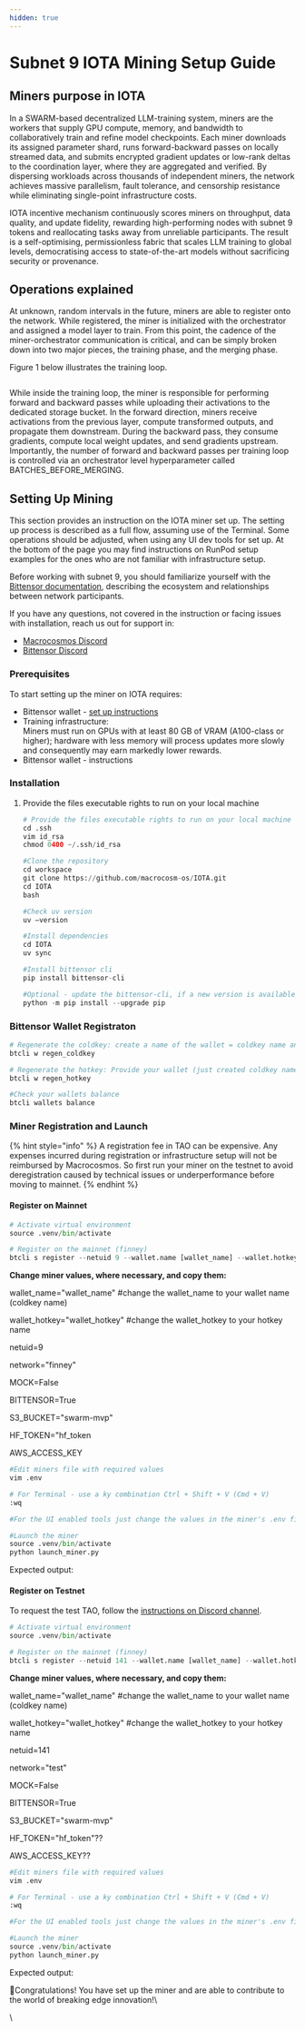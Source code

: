 ```yaml
---
hidden: true
---
```


# Subnet 9 IOTA Mining Setup Guide

## Miners purpose in IOTA

In a SWARM-based decentralized LLM-training system, miners are the workers that supply GPU compute, memory, and bandwidth to collaboratively train and refine model checkpoints. Each miner downloads its assigned parameter shard, runs forward-backward passes on locally streamed data, and submits encrypted gradient updates or low-rank deltas to the coordination layer, where they are aggregated and verified. By dispersing workloads across thousands of independent miners, the network achieves massive parallelism, fault tolerance, and censorship resistance while eliminating single-point infrastructure costs.&#x20;

IOTA incentive mechanism continuously scores miners on throughput, data quality, and update fidelity, rewarding high-performing nodes with subnet 9 tokens and reallocating tasks away from unreliable participants. The result is a self-optimising, permissionless fabric that scales LLM training to global levels, democratising access to state-of-the-art models without sacrificing security or provenance.

## Operations explained

At unknown, random intervals in the future, miners are able to register onto the network. While registered, the miner is initialized with the orchestrator and assigned a model layer to train. From this point, the cadence of the miner-orchestrator communication is critical, and can be simply broken down into two major pieces, the training phase, and the merging phase.

Figure 1 below illustrates the training loop.

<img src="../../.gitbook/assets/file.excalidraw.svg" alt="" class="gitbook-drawing">



While inside the training loop, the miner is responsible for performing forward and backward passes while uploading their activations to the dedicated storage bucket. In the forward direction, miners receive activations from the previous layer, compute transformed outputs, and propagate them downstream. During the backward pass, they consume gradients, compute local weight updates, and send gradients upstream. Importantly, the number of forward and backward passes per training loop is controlled via an orchestrator level hyperparameter called BATCHES\_BEFORE\_MERGING.

## Setting Up Mining

This section provides an instruction on the IOTA miner set up. The setting up process is described as a full flow, assuming use of the Terminal. Some operations should be adjusted, when using any UI dev tools for set up. At the bottom of the page you may find instructions on RunPod setup examples for the ones who are not familiar with infrastructure setup.

Before working with subnet 9, you should familiarize yourself with the [Bittensor documentation](https://docs.bittensor.com/), describing the ecosystem and relationships between network participants.

If you have any questions, not covered in the instruction or facing issues with installation, reach us out for support in:

* ​[Macrocosmos Discord](https://discord.com/channels/1238450997848707082)
* [Bittensor Discord](https://discord.com/channels/799672011265015819/1162768567821930597)

### Prerequisites

To start setting up the miner on IOTA requires:

* Bittensor wallet - [set up instructions](https://docs.bittensor.com/working-with-keys)
* Training infrastructure:\
  Miners must run on GPUs with at least 80 GB of VRAM (A100-class or higher); hardware with less memory will process updates more slowly and consequently may earn markedly lower rewards.
* Bittensor wallet - instructions

### Installation

1.  Provide the files executable rights to run on your local machine

    ```python
    # Provide the files executable rights to run on your local machine
    cd .ssh
    vim id_rsa
    chmod 0400 ~/.ssh/id_rsa

    #Clone the repository
    cd workspace
    git clone https://github.com/macrocosm-os/IOTA.git
    cd IOTA
    bash

    #Check uv version
    uv –version

    #Install dependencies
    cd IOTA
    uv sync

    #Install bittensor cli
    pip install bittensor-cli

    #Optional - update the bittensor-cli, if a new version is available
    python -m pip install --upgrade pip
    ```

### Bittensor Wallet Registraton

```python
# Regenerate the coldkey: create a name of the wallet = coldkey name and provide your Bittensor Wallet mnemonic key.
btcli w regen_coldkey

# Regenerate the hotkey: Provide your wallet (just created coldkey name) and create a name of the hotkey (do not insert your actual key symbolic combination).
btcli w regen_hotkey

#Check your wallets balance
btcli wallets balance
```

### Miner Registration and Launch

{% hint style="info" %}
A registration fee in TAO can be expensive. Any expenses incurred during registration or infrastructure setup will not be reimbursed by Macrocosmos. So first run your miner on the testnet to avoid deregistration caused by technical issues or underperformance before moving to mainnet.
{% endhint %}

#### Register on Mainnet

```python
# Activate virtual environment
source .venv/bin/activate

# Register on the mainnet (finney)
btcli s register --netuid 9 --wallet.name [wallet_name] --wallet.hotkey [wallet.hotkey]
```

**Change miner values, where necessary, and copy them:**

wallet\_name="wallet\_name" #change the wallet\_name to your wallet name (coldkey name)

wallet\_hotkey="wallet\_hotkey" #change the wallet\_hotkey to your hotkey name

netuid=9

network="finney"

MOCK=False

BITTENSOR=True

S3\_BUCKET="swarm-mvp"

HF\_TOKEN="hf\_token

AWS\_ACCESS\_KEY

```python
#Edit miners file with required values
vim .env

# For Terminal - use a ky combination Ctrl + Shift + V (Cmd + V)
:wq

#For the UI enabled tools just change the values in the miner's .env file

#Launch the miner
source .venv/bin/activate
python launch_miner.py
```

Expected output:

#### Register on Testnet

To request the test TAO, follow the [instructions on Discord channel](https://discord.com/channels/799672011265015819/1331693251589312553/1331694633822060544).

```python
# Activate virtual environment
source .venv/bin/activate

# Register on the mainnet (finney)
btcli s register --netuid 141 --wallet.name [wallet_name] --wallet.hotkey [wallet.hotkey] –subtensor.network test
```

**Change miner values, where necessary, and copy them:**

wallet\_name="wallet\_name" #change the wallet\_name to your wallet name (coldkey name)

wallet\_hotkey="wallet\_hotkey" #change the wallet\_hotkey to your hotkey name

netuid=141

network="test"

MOCK=False

BITTENSOR=True

S3\_BUCKET="swarm-mvp"

HF\_TOKEN="hf\_token"??

AWS\_ACCESS\_KEY??

```python
#Edit miners file with required values
vim .env

# For Terminal - use a ky combination Ctrl + Shift + V (Cmd + V)
:wq

#For the UI enabled tools just change the values in the miner's .env file

#Launch the miner
source .venv/bin/activate
python launch_miner.py
```

Expected output:

🎉Congratulations! You have set up the miner and are able to contribute to the world of breaking edge innovation!\


\
